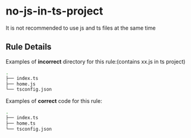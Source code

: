 # no-js-in-ts-project

It is not recommended to use js and ts files at the same time

## Rule Details

Examples of **incorrect** directory for this rule:(contains xx.js in ts project)

```Bash
.
├── index.ts
├── home.js
└── tsconfig.json
```

Examples of **correct** code for this rule:

```Bash
.
├── index.ts
├── home.ts
└── tsconfig.json
```
